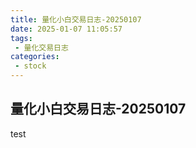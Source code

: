 ```yaml
---
title: 量化小白交易日志-20250107
date: 2025-01-07 11:05:57
tags:
 - 量化交易日志
categories: 
 - stock
---
```


## 量化小白交易日志-20250107
test
